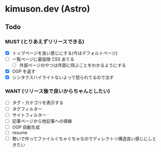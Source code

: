 # kimuson.dev (Astro)

## Todo

### MUST (とりあえずリリースできる)

- [x] トップページを良い感じにする(今はデフォルトページ)
- [ ] 一覧ページに最低限 CSS あてる
  - [ ] 外部ページのやつは外部に飛ぶことをわかるようにする
- [x] OGP を返す
- [x] シンタクスハイライトないよって怒られてるので治す

### WANT (リリース後で良いからちゃんとしたい)

- [ ] タグ・カテゴリを表示する
- [ ] タグフィルター
- [ ] サイトフィルター
- [ ] 記事ページから他記事への導線
- [ ] OGP 自動生成
- [ ] resume
- [ ] 勢いで作ってファイルぐちゃぐちゃなのでディレクトリ構造良い感じにしときたい
